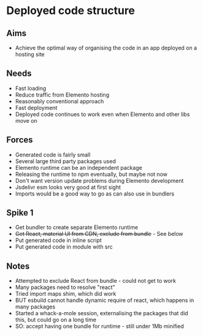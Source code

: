 Deployed code structure
=======================

Aims
----

- Achieve the optimal way of organising the code in an app deployed on a hosting site

Needs
-----

- Fast loading
- Reduce traffic from Elemento hosting
- Reasonably conventional approach
- Fast deployment
- Deployed code continues to work even when Elemento and other libs move on

Forces
------

- Generated code is fairly small
- Several large third party packages used
- Elemento runtime can be an independent package
- Releasing the runtime to npm eventually, but maybe not now
- Don't want version update problems during Elemento development
- Jsdelivr esm looks very good at first sight
- Imports would be a good way to go as can also use in bundlers

Spike 1
-------

- Get bundler to create separate Elemento runtime
- ~~Get React, material UI from CDN, exclude from bundle~~ - See below
- Put generated code in inline script
- Put generated code in module with src

Notes
-----

- Attempted to exclude React from bundle - could not get to work
- Many packages need to resolve "react"
- Tried import maps shim, which did work
- BUT esbuild cannot handle dynamic require of react, which happens in many packages
- Started a whack-a-mole session, externalising the packages that did this, but could go on a long time
- SO: accept having one bundle for runtime - still under 1Mb minified